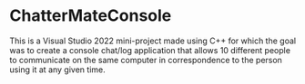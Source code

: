 # ChatterMateConsole

This is a Visual Studio 2022 mini-project made using C++ for which the goal was to create a console chat/log application that allows 10 different people to communicate on the same computer in correspondence to the person using it at any given time.
